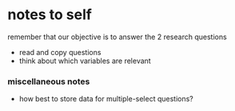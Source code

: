 # notes to self

remember that our objective is to answer the 2 research questions

- read and copy questions
- think about which variables are relevant

### miscellaneous notes

- how best to store data for multiple-select questions?
